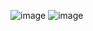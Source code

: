 ![image](https://github.com/user-attachments/assets/cefd034e-06b7-4358-92c6-fa042c56cfa7)
![image](https://github.com/user-attachments/assets/3578dc7b-dba6-4dc2-bc87-10646b1dfedb)
